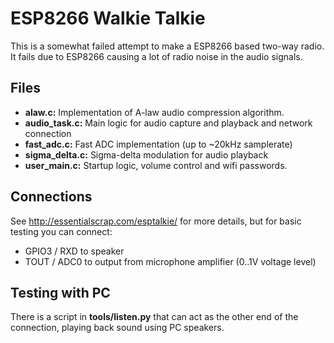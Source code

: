 ESP8266 Walkie Talkie
=====================

This is a somewhat failed attempt to make a ESP8266 based two-way radio.
It fails due to ESP8266 causing a lot of radio noise in the audio signals.

Files
-----

* **alaw.c:** Implementation of A-law audio compression algorithm.
* **audio_task.c:** Main logic for audio capture and playback and network connection
* **fast_adc.c:** Fast ADC implementation (up to ~20kHz samplerate)
* **sigma_delta.c:** Sigma-delta modulation for audio playback
* **user_main.c:** Startup logic, volume control and wifi passwords.

Connections
-----------

See http://essentialscrap.com/esptalkie/ for more details, but for basic testing you can connect:

* GPIO3 / RXD to speaker
* TOUT / ADC0 to output from microphone amplifier (0..1V voltage level)

Testing with PC
---------------

There is a script in **tools/listen.py** that can act as the other end of the connection, playing back sound using PC speakers.
